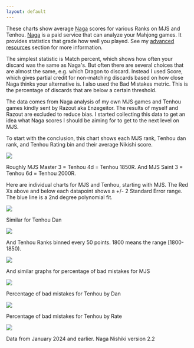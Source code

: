 ```yaml
---
layout: default
---
```


These charts show average [Naga](https://naga.dmv.nico/naga_report/top/) scores for various Ranks on MJS and Tenhou. [Naga](https://naga.dmv.nico/naga_report/top/) is a paid service that can analyze your Mahjong games. It provides statistics that grade how well you played. See my [advanced resources](https://killerducky.github.io/mahjong/intro#advanced-resources) section for more information.

The simplest statistic is Match percent, which shows how often your discard was the same as Naga's. But often there are several choices that are almost the same, e.g. which Dragon to discard. Instead I used Score, which gives partial credit for non-matching discards based on how close Naga thinks your alternative is. I also used the Bad Mistakes metric. This is the percentage of discards that are below a certain threshold.

The data comes from Naga analysis of my own MJS games and Tenhou games kindly sent by Razout aka Enzegeitor. The results of myself and Razout are excluded to reduce bias. I started collecting this data to get an idea what Naga scores I should be aiming for to get to the next level on MJS.

To start with the conclusion, this chart shows each MJS rank, Tenhou dan rank, and Tenhou Rating bin and their average Nikishi score.

<kbd><img src="media/Score_vs_MJS_and_Tenhou.png"/></kbd>

Roughly MJS Master 3 = Tenhou 4d = Tenhou 1850R. And MJS Saint 3 = Tenhou 6d = Tenhou 2000R.

Here are individual charts for MJS and Tenhou, starting with MJS. The Red Xs above and below each datapoint shows a +/- 2 Standard Error range. The blue line is a 2nd degree polynomial fit.

<kbd><img src="media/Naga Scores by MJS Rank.png"/></kbd>

Similar for Tenhou Dan

<kbd><img src="media/Naga Scores by Tenhou Dan.png"/></kbd>

And Tenhou Ranks binned every 50 points. 1800 means the range \[1800-1850\).

<kbd><img src="media/Naga Scores by Tenhou Rate.png"/></kbd>

And similar graphs for percentage of bad mistakes for MJS

<kbd><img src="media/Naga Bad Mistakes by MJS Rank.png"/></kbd>

Percentage of bad mistakes for Tenhou by Dan

<kbd><img src="media/Naga Bad Mistakes by Tenhou Dan.png"/></kbd>

Percentage of bad mistakes for Tenhou by Rate

<kbd><img src="media/Naga Bad Mistakes by Tenhou Rate.png"/></kbd>

Data from January 2024 and earlier. Naga Nishiki version 2.2
